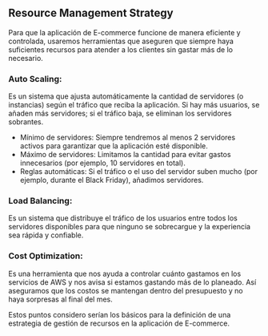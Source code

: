 ## Resource Management Strategy

Para que la aplicación de E-commerce funcione de manera eficiente y controlada, usaremos herramientas que aseguren que siempre haya suficientes recursos para atender a los clientes sin gastar más de lo necesario.

### Auto Scaling:

Es un sistema que ajusta automáticamente la cantidad de servidores (o instancias) según el tráfico que reciba la aplicación. Si hay más usuarios, se añaden más servidores; si el tráfico baja, se eliminan los servidores sobrantes.

- Mínimo de servidores: Siempre tendremos al menos 2 servidores activos para garantizar que la aplicación esté disponible.
- Máximo de servidores: Limitamos la cantidad para evitar gastos innecesarios (por ejemplo, 10 servidores en total).
- Reglas automáticas:
Si el tráfico o el uso del servidor suben mucho (por ejemplo, durante el Black Friday), añadimos servidores.

### Load Balancing:

Es un sistema que distribuye el tráfico de los usuarios entre todos los servidores disponibles para que ninguno se sobrecargue y la experiencia sea rápida y confiable.
### Cost Optimization:

Es una herramienta que nos ayuda a controlar cuánto gastamos en los servicios de AWS y nos avisa si estamos gastando más de lo planeado.
Así aseguramos que los costos se mantengan dentro del presupuesto y no haya sorpresas al final del mes.


Estos puntos considero serían los básicos para la definición de una estrategia de gestión de recursos en la aplicación de E-commerce.
